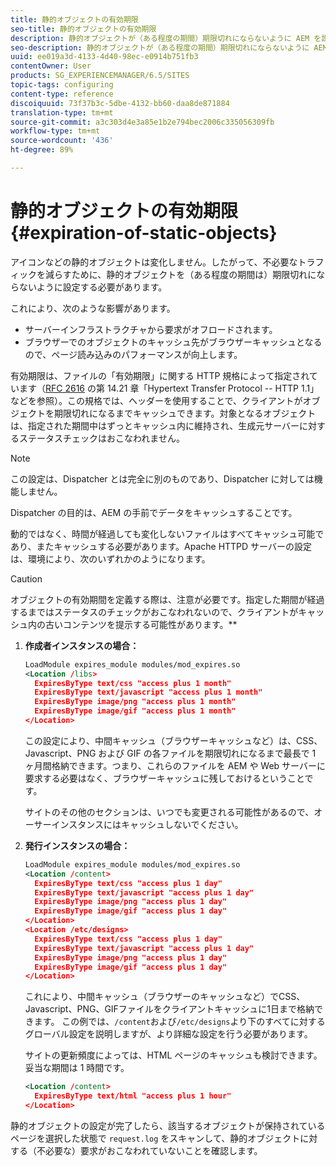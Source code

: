 ```yaml
---
title: 静的オブジェクトの有効期限
seo-title: 静的オブジェクトの有効期限
description: 静的オブジェクトが（ある程度の期間）期限切れにならないように AEM を設定する方法を学習します。
seo-description: 静的オブジェクトが（ある程度の期間）期限切れにならないように AEM を設定する方法を学習します。
uuid: ee019a3d-4133-4d40-98ec-e0914b751fb3
contentOwner: User
products: SG_EXPERIENCEMANAGER/6.5/SITES
topic-tags: configuring
content-type: reference
discoiquuid: 73f37b3c-5dbe-4132-bb60-daa8de871884
translation-type: tm+mt
source-git-commit: a3c303d4e3a85e1b2e794bec2006c335056309fb
workflow-type: tm+mt
source-wordcount: '436'
ht-degree: 89%

---
```



# 静的オブジェクトの有効期限{#expiration-of-static-objects}

アイコンなどの静的オブジェクトは変化しません。したがって、不必要なトラフィックを減らすために、静的オブジェクトを（ある程度の期間は）期限切れにならないように設定する必要があります。

これにより、次のような影響があります。

* サーバーインフラストラクチャから要求がオフロードされます。
* ブラウザーでのオブジェクトのキャッシュ先がブラウザーキャッシュとなるので、ページ読み込みのパフォーマンスが向上します。

有効期限は、ファイルの「有効期限」に関する HTTP 規格によって指定されています（[RFC 2616](https://www.ietf.org/rfc/rfc2616.txt) の第 14.21 章「Hypertext Transfer Protocol -- HTTP 1.1」などを参照）。この規格では、ヘッダーを使用することで、クライアントがオブジェクトを期限切れになるまでキャッシュできます。対象となるオブジェクトは、指定された期間中はずっとキャッシュ内に維持され、生成元サーバーに対するステータスチェックはおこなわれません。

>[!NOTE]
>
>この設定は、Dispatcher とは完全に別のものであり、Dispatcher に対しては機能しません。
>
>Dispatcher の目的は、AEM の手前でデータをキャッシュすることです。

動的ではなく、時間が経過しても変化しないファイルはすべてキャッシュ可能であり、またキャッシュする必要があります。Apache HTTPD サーバーの設定は、環境により、次のいずれかのようになります。

>[!CAUTION]
>
>オブジェクトの有効期間を定義する際は、注意が必要です。指定した期間が経過するまではステータスのチェックがおこなわれないので、クライアントがキャッシュ内の古いコンテンツを提示する可能性があります。**

1. **作成者インスタンスの場合：**

   ```xml
   LoadModule expires_module modules/mod_expires.so
   <Location /libs>
     ExpiresByType text/css "access plus 1 month"
     ExpiresByType text/javascript "access plus 1 month"
     ExpiresByType image/png "access plus 1 month"
     ExpiresByType image/gif "access plus 1 month"
   </Location>
   ```

   この設定により、中間キャッシュ（ブラウザーキャッシュなど）は、CSS、Javascript、PNG および GIF の各ファイルを期限切れになるまで最長で 1 ヶ月間格納できます。つまり、これらのファイルを AEM や Web サーバーに要求する必要はなく、ブラウザーキャッシュに残しておけるということです。

   サイトのその他のセクションは、いつでも変更される可能性があるので、オーサーインスタンスにはキャッシュしないでください。

1. **発行インスタンスの場合：**

   ```xml
   LoadModule expires_module modules/mod_expires.so
   <Location /content>
     ExpiresByType text/css "access plus 1 day"
     ExpiresByType text/javascript "access plus 1 day"
     ExpiresByType image/png "access plus 1 day"
     ExpiresByType image/gif "access plus 1 day"
   </Location>
   <Location /etc/designs>
     ExpiresByType text/css "access plus 1 day"
     ExpiresByType text/javascript "access plus 1 day"
     ExpiresByType image/png "access plus 1 day"
     ExpiresByType image/gif "access plus 1 day"
   </Location>
   ```

   これにより、中間キャッシュ（ブラウザーのキャッシュなど）でCSS、Javascript、PNG、GIFファイルをクライアントキャッシュに1日まで格納できます。 この例では、`/content`および`/etc/designs`より下のすべてに対するグローバル設定を説明しますが、より詳細な設定を行う必要があります。

   サイトの更新頻度によっては、HTML ページのキャッシュも検討できます。妥当な期間は 1 時間です。

   ```xml
   <Location /content>
     ExpiresByType text/html "access plus 1 hour"
   </Location>
   ```

静的オブジェクトの設定が完了したら、該当するオブジェクトが保持されているページを選択した状態で `request.log` をスキャンして、静的オブジェクトに対する（不必要な）要求がおこなわれていないことを確認します。
